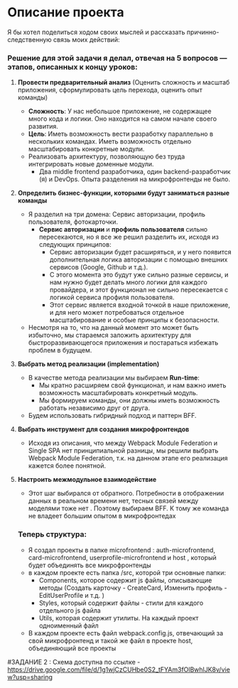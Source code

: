 # Описание проекта

Я бы хотел поделиться ходом своих мыслей и рассказать причинно-следственную связь моих действий:

### Решение для этой задачи я делал, отвечая на 5 вопросов — этапов, описанных к концу уроков:

1) **Провести предварительный анализ** (Оценить сложность и масштаб приложения, сформулировать цель перехода, оценить опыт команды)
   - **Сложность**: У нас небольшое приложение, не содержащее много кода и логики. Оно находится на самом начале своего развития.
   - **Цель**: Иметь возможность вести разработку параллельно в нескольких командах. Иметь возможность отдельно масштабировать конкретные модули.
   - Реализовать архитектуру, позволяющую без труда интегрировать новые доменные модули.
     - Два middle frontend разработчика, один backend-разработчик (я) и DevOps. Опыта разделения на микрофронтенды не было.

2) **Определить бизнес-функции, которыми будут заниматься разные команды**
   - Я разделил на три домена: Сервис авторизации, профиль пользователя, фотокарточки.
     - **Сервис авторизации** и **профиль пользователя** сильно пересекаются, но я все же решил разделить их, исходя из следующих принципов:
       - Сервис авторизации будет расширяться, и у него появится дополнительная логика авторизации с помощью внешних сервисов (Google, Github и т.д.).
       - С этого момента это будут уже сильно разные сервисы, и нам нужно будет делать много логики для каждого провайдера, и этот функционал не сильно пересекается с логикой сервиса профиля пользователя.
       - Этот сервис является входной точкой в наше приложение, и для него может потребоваться отдельное масштабирование и особые принципы к безопасности.
   - Несмотря на то, что на данный момент это может быть избыточно, мы стараемся заложить архитектуру для быстроразвивающегося  приложения и постараться избежать проблем в будущем.

3) **Выбрать метод реализации (implementation)**
   - В качестве метода реализации мы выбираем **Run-time**:
     - Мы кратно расширяем свой функционал, и нам важно иметь возможность масштабировать конкретный модуль.
     - Мы формируем команды, они должны иметь возможность работать независимо друг от друга.
   - Будем использовать гибридный подход и паттерн BFF.

4) **Выбрать инструмент для создания микрофронтендов**
   - Исходя из описания, что между Webpack Module Federation и Single SPA нет принципиальной разницы, мы решили выбрать Webpack Module Federation, т.к. на данном этапе его реализация кажется более понятной.

5) **Настроить межмодульное взаимодействие**
   - Этот шаг выбирался от обратного. Потребности в отображении данных в реальном времени нет, тесных связей между моделями тоже нет . Поэтому выбираем BFF. К тому же команда не владеет большим опытом в микрофронтедах



   ### Теперь структура:
      - Я создал проекты в папке microfrontend : auth-microfrontend, card-microfrontend, userprofile-microfrontend и host , который будет объединять все микрофронтенды
      - в каждом проекте есть папка /src, которой три основные папки:
           - Components, которое содержит js файлы, описывающие методы  (Создать карточку - CreateCard, Изменить профиль  - EditUserProfile и т.д. )
           - Styles, который содержит файлы - стили для каждого отдельного js файла
           - Utils, которая содержит утилиты. На каждый проект одноименный файл
      - В каждом проекте есть файл webpack.config.js, отвечающий за свой микрофронтенд и такой же файл в проекте host, объединяющий все проекты


#ЗАДАНИЕ 2 :
Схема доступна по ссылке - https://drive.google.com/file/d/1g1wjCzCUHbe0S2_tFYAm3fOlBwhlJK8v/view?usp=sharing
